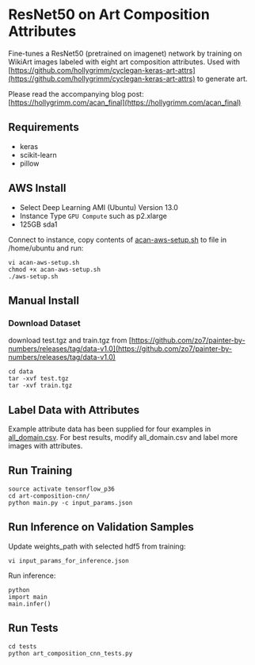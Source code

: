# ResNet50 on Art Composition Attributes

Fine-tunes a ResNet50 (pretrained on imagenet) network by training on WikiArt images labeled with eight art composition attributes.
Used with [https://github.com/hollygrimm/cyclegan-keras-art-attrs](https://github.com/hollygrimm/cyclegan-keras-art-attrs) to generate art.

Please read the accompanying blog post: [https://hollygrimm.com/acan_final](https://hollygrimm.com/acan_final)

## Requirements
* keras
* scikit-learn
* pillow

## AWS Install
* Select Deep Learning AMI (Ubuntu) Version 13.0
* Instance Type `GPU Compute` such as p2.xlarge
* 125GB sda1

Connect to instance, copy contents of [acan-aws-setup.sh](acan-aws-setup.sh) to file in /home/ubuntu and run:
```
vi acan-aws-setup.sh
chmod +x acan-aws-setup.sh
./aws-setup.sh
```

## Manual Install

### Download Dataset
download test.tgz and train.tgz from [https://github.com/zo7/painter-by-numbers/releases/tag/data-v1.0](https://github.com/zo7/painter-by-numbers/releases/tag/data-v1.0)

```
cd data
tar -xvf test.tgz
tar -xvf train.tgz
```

## Label Data with Attributes
Example attribute data has been supplied for four examples in [all_domain.csv](data/all_domain.csv). For best results, modify all_domain.csv and label more images with attributes.


## Run Training
```
source activate tensorflow_p36
cd art-composition-cnn/
python main.py -c input_params.json
```

## Run Inference on Validation Samples
Update weights_path with selected hdf5 from training:
```
vi input_params_for_inference.json
```

Run inference:
```
python
import main
main.infer()
```

## Run Tests
```
cd tests
python art_composition_cnn_tests.py
```